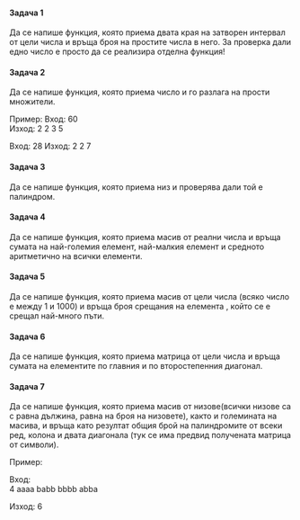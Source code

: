 #### Задача 1
Да се напише функция, която приема двата края на затворен интервал от цели числа и връща броя на простите числа в него.
За проверка дали едно число е просто да се реализира отделна функция!

#### Задача 2
Да се напише функция, която приема число и го разлага на прости множители.

Пример: 
Вход: 60					
Изход: 2 2 3 5

Вход: 28
Изход: 2 2 7

#### Задача 3
Да се напише функция, която приема низ и проверява дали той е палиндром.

#### Задача 4
Да се напише функция, която приема масив от реални числа и връща сумата на най-големия елемент, най-малкия елемент и средното аритметично на всички елементи.

#### Задача 5
Да се напише функция, която приема масив от цели числа (всяко число е между 1 и 1000)  и връща броя срещания на елемента , който се е срещал най-много пъти.

#### Задача 6
Да се напише функция, която приема матрица от цели числа и връща сумата на елементите по главния и по второстепенния диагонал.

#### Задача 7
Да се напише функция, която приема масив от низове(всички низове са с равна дължина, равна на броя на низовете), както и големината на масива, и връща като резултат общия брой на палиндромите от всеки ред, колона и двата диагонала (тук се има предвид получената матрица от символи).

Пример:

Вход: 			
4
aaaa
babb
bbbb
abba

Изход:
6


